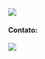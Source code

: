 <img align="center" src="https://raw.githubusercontent.com/gist/MidoriSabrina/d11c1d45619ab5568433eea11ca1cbc3/raw/1d1757b0fd37660323b79317f72b7770f996cd00/gitcard.svg"/>

<h4>Contato:</h4>
<a href="https://www.linkedin.com/in/sabrina-assato-1979b6209/" target="_blank"><img src="https://img.shields.io/badge/-LinkedIn-%230077B5?style=for-the-badge&logo=linkedin&logoColor=white" target="_blank"></a>   
